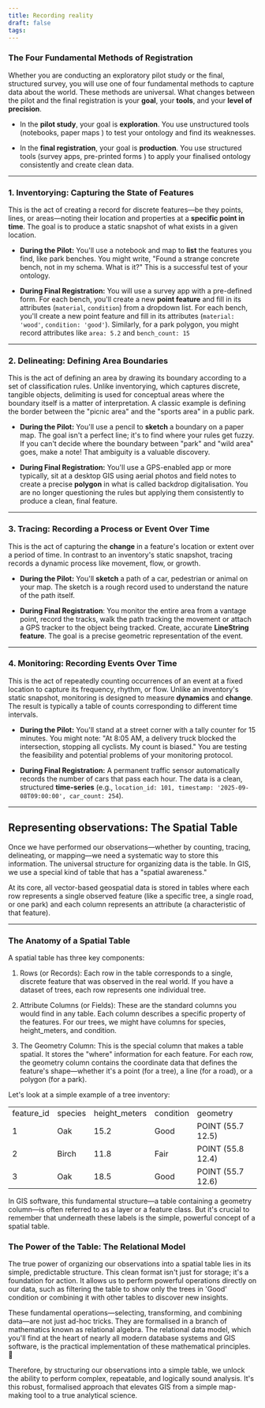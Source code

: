 ```yaml
---
title: Recording reality
draft: false
tags:
---
```



### The Four Fundamental Methods of Registration

Whether you are conducting an exploratory pilot study or the final, structured survey, you will use one of four fundamental methods to capture data about the world. These methods are universal. What changes between the pilot and the final registration is your **goal**, your **tools**, and your **level of precision**.

- In the **pilot study**, your goal is **exploration**. You use unstructured tools (notebooks, paper maps ) to test your ontology and find its weaknesses.
    
- In the **final registration**, your goal is **production**. You use structured tools (survey apps, pre-printed forms ) to apply your finalised ontology consistently and create clean data.
    

---


### 1. Inventorying: Capturing the State of Features

This is the act of creating a record for discrete features—be they points, lines, or areas—noting their location and properties at a **specific point in time**. The goal is to produce a static snapshot of what exists in a given location.

- **During the Pilot:**  You'll use a notebook and map to **list** the features you find, like park benches. You might write, "Found a strange concrete bench, not in my schema. What is it?" This is a successful test of your ontology.
    
- **During Final Registration:** You will use a survey app with a pre-defined form. For each bench, you'll create a new **point feature** and fill in its attributes (`material`, `condition`) from a dropdown list. For each bench, you'll create a new point feature and fill in its attributes (`material: 'wood'`, `condition: 'good'`). Similarly, for a park polygon, you might record attributes like `area: 5.2` and `bench_count: 15`

---
### 2. Delineating: Defining Area Boundaries

This is the act of defining an area by drawing its boundary according to a set of classification rules. Unlike inventorying, which captures discrete, tangible objects, delimiting is used for conceptual areas where the boundary itself is a matter of interpretation. A classic example is defining the border between the "picnic area" and the "sports area" in a public park.

- **During the Pilot:** You'll use a pencil to **sketch** a boundary on a paper map. The goal isn't a perfect line; it's to find where your rules get fuzzy. If you can't decide where the boundary between "park" and "wild area" goes, make a note! That ambiguity is a valuable discovery.
    
- **During Final Registration:** You'll use a GPS-enabled app or more typically, sit at a desktop GIS using aerial photos and field notes to create a precise **polygon** in what is called backdrop digitalisation. You are no longer questioning the rules but applying them consistently to produce a clean, final feature.

--- 
### 3. Tracing: Recording a Process or Event Over Time

This is the act of capturing the **change** in a feature's location or extent over a period of time. In contrast to an inventory's static snapshot, tracing records a dynamic process like movement, flow, or growth.

- **During the Pilot:** You'll **sketch** a path of a car, pedestrian or animal on your map. The sketch is a rough record used to understand the nature of the path itself.
    
- **During Final Registration**: You monitor the entire area from a vantage point, record the tracks, walk the path tracking the movement or attach a GPS tracker to the object being tracked. Create, accurate **LineString feature**. The goal is a precise geometric representation of the event.
    

---

### 4. Monitoring: Recording Events Over Time

This is the act of repeatedly counting occurrences of an event at a fixed location to capture its frequency, rhythm, or flow. Unlike an inventory's static snapshot, monitoring is designed to measure **dynamics** and **change**. The result is typically a table of counts corresponding to different time intervals.

- **During the Pilot:** You'll stand at a street corner with a tally counter for 15 minutes. You might note: "At 8:05 AM, a delivery truck blocked the intersection, stopping all cyclists. My count is biased." You are testing the feasibility and potential problems of your monitoring protocol.
    
- **During Final Registration:** A permanent traffic sensor automatically records the number of cars that pass each hour. The data is a clean, structured **time-series** (e.g., `location_id: 101, timestamp: '2025-09-08T09:00:00', car_count: 254`).

---

    
## Representing observations: The Spatial Table

Once we have performed our observations—whether by counting, tracing, delineating, or mapping—we need a systematic way to store this information. The universal structure for organizing data is the table. In GIS, we use a special kind of table that has a "spatial awareness."

At its core, all vector-based geospatial data is stored in tables where each row represents a single observed feature (like a specific tree, a single road, or one park) and each column represents an attribute (a characteristic of that feature).

---

### The Anatomy of a Spatial Table

A spatial table has three key components:

1. Rows (or Records): Each row in the table corresponds to a single, discrete feature that was observed in the real world. If you have a dataset of trees, each row represents one individual tree.
    
2. Attribute Columns (or Fields): These are the standard columns you would find in any table. Each column describes a specific property of the features. For our trees, we might have columns for species, height_meters, and condition.
    
3. The Geometry Column: This is the special column that makes a table spatial. It stores the "where" information for each feature. For each row, the geometry column contains the coordinate data that defines the feature's shape—whether it's a point (for a tree), a line (for a road), or a polygon (for a park).
    

Let's look at a simple example of a tree inventory:

|   |   |   |   |   |
|---|---|---|---|---|
|feature_id|species|height_meters|condition|geometry|
|1|Oak|15.2|Good|POINT (55.7 12.5)|
|2|Birch|11.8|Fair|POINT (55.8 12.4)|
|3|Oak|18.5|Good|POINT (55.7 12.6)|

In GIS software, this fundamental structure—a table containing a geometry column—is often referred to as a layer or a feature class. But it's crucial to remember that underneath these labels is the simple, powerful concept of a spatial table.

### The Power of the Table: The Relational Model

The true power of organizing our observations into a spatial table lies in its simple, predictable structure. This clean format isn't just for storage; it's a foundation for action. It allows us to perform powerful operations directly on our data, such as filtering the table to show only the trees in 'Good' condition or combining it with other tables to discover new insights.

These fundamental operations—selecting, transforming, and combining data—are not just ad-hoc tricks. They are formalised in a branch of mathematics known as relational algebra. The relational data model, which you'll find at the heart of nearly all modern database systems and GIS software, is the practical implementation of these mathematical principles. 🧠

Therefore, by structuring our observations into a simple table, we unlock the ability to perform complex, repeatable, and logically sound analysis. It's this robust, formalised approach that elevates GIS from a simple map-making tool to a true analytical science. 
